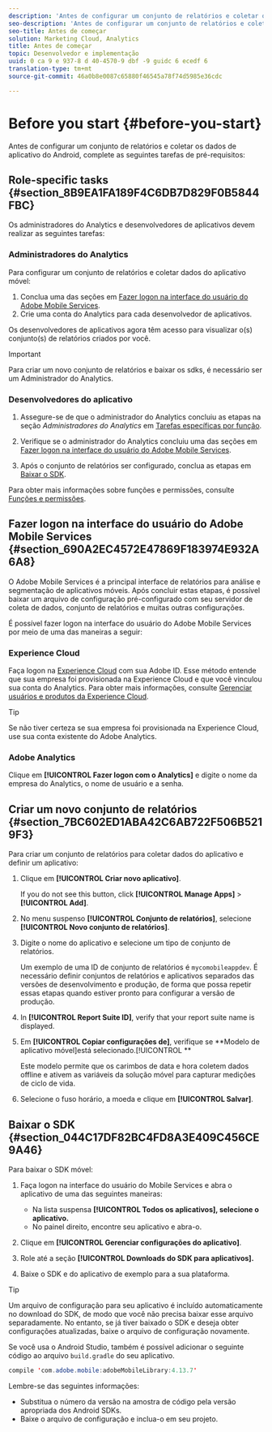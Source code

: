 ```yaml
---
description: 'Antes de configurar um conjunto de relatórios e coletar os dados de aplicativo do Android, complete as seguintes tarefas de pré-requisitos '
seo-description: 'Antes de configurar um conjunto de relatórios e coletar os dados de aplicativo do Android, complete as seguintes tarefas de pré-requisitos '
seo-title: Antes de começar
solution: Marketing Cloud, Analytics
title: Antes de começar
topic: Desenvolvedor e implementação
uuid: 0 ca 9 e 937-8 d 40-4570-9 dbf -9 guidc 6 ecedf 6
translation-type: tm+mt
source-git-commit: 46a0b8e0087c65880f46545a78f74d5985e36cdc

---
```



# Before you start {#before-you-start}

Antes de configurar um conjunto de relatórios e coletar os dados de aplicativo do Android, complete as seguintes tarefas de pré-requisitos:

## Role-specific tasks {#section_8B9EA1FA189F4C6DB7D829F0B5844FBC}

Os administradores do Analytics e desenvolvedores de aplicativos devem realizar as seguintes tarefas:

### Administradores do Analytics

Para configurar um conjunto de relatórios e coletar dados do aplicativo móvel:

1. Conclua uma das seções em [Fazer logon na interface do usuário do Adobe Mobile Services](../getting-started/requirements.md#section_690A2EC4572E47869F183974E932A6A8).
1. Crie uma conta do Analytics para cada desenvolvedor de aplicativos.

Os desenvolvedores de aplicativos agora têm acesso para visualizar o(s) conjunto(s) de relatórios criados por você.

>[!IMPORTANT]
>
>Para criar um novo conjunto de relatórios e baixar os sdks, é necessário ser um Administrador do Analytics.

### Desenvolvedores do aplicativo

1. Assegure-se de que o administrador do Analytics concluiu as etapas na seção *Administradores do Analytics* em [Tarefas específicas por função](../getting-started/requirements.md#section_8B9EA1FA189F4C6DB7D829F0B5844FBC).

1. Verifique se o administrador do Analytics concluiu uma das seções em [Fazer logon na interface do usuário do Adobe Mobile Services](../getting-started/requirements.md#section_690A2EC4572E47869F183974E932A6A8).
1. Após o conjunto de relatórios ser configurado, conclua as etapas em [Baixar o SDK](../getting-started/requirements.md#section_044C17DF82BC4FD8A3E409C456CE9A46).

Para obter mais informações sobre funções e permissões, consulte [Funções e permissões](/help/using/gs/c-mob-roles-and-permissions.md).

## Fazer logon na interface do usuário do Adobe Mobile Services {#section_690A2EC4572E47869F183974E932A6A8}

O Adobe Mobile Services é a principal interface de relatórios para análise e segmentação de aplicativos móveis. Após concluir estas etapas, é possível baixar um arquivo de configuração pré-configurado com seu servidor de coleta de dados, conjunto de relatórios e muitas outras configurações.

É possível fazer logon na interface do usuário do Adobe Mobile Services por meio de uma das maneiras a seguir:

### Experience Cloud

Faça logon na [Experience Cloud](https://marketing.adobe.com) com sua Adobe ID. Esse método entende que sua empresa foi provisionada na Experience Cloud e que você vinculou sua conta do Analytics. Para obter mais informações, consulte [Gerenciar usuários e produtos da Experience Cloud](https://docs.adobe.com/content/help/en/core-services/interface/manage-users-and-products/admin-getting-started.html).

>[!TIP]
>
>Se não tiver certeza se sua empresa foi provisionada na Experience Cloud, use sua conta existente do Adobe Analytics.

### Adobe Analytics

Clique em **[!UICONTROL Fazer logon com o Analytics]** e digite o nome da empresa do Analytics, o nome de usuário e a senha.

## Criar um novo conjunto de relatórios {#section_7BC602ED1ABA42C6AB722F506B5219F3}

Para criar um conjunto de relatórios para coletar dados do aplicativo e definir um aplicativo:

1. Clique em **[!UICONTROL Criar novo aplicativo]**.

   If you do not see this button, click **[!UICONTROL Manage Apps]** &gt; **[!UICONTROL Add]**.

1. No menu suspenso **[!UICONTROL Conjunto de relatórios]**, selecione **[!UICONTROL Novo conjunto de relatórios]**.

1. Digite o nome do aplicativo e selecione um tipo de conjunto de relatórios.

   Um exemplo de uma ID de conjunto de relatórios é `mycomobileappdev`. É necessário definir conjuntos de relatórios e aplicativos separados das versões de desenvolvimento e produção, de forma que possa repetir essas etapas quando estiver pronto para configurar a versão de produção.
1. In **[!UICONTROL Report Suite ID]**, verify that your report suite name is displayed.
1. Em **[!UICONTROL Copiar configurações de]**, verifique se **Modelo de aplicativo móvel]está selecionado.[!UICONTROL **

   Este modelo permite que os carimbos de data e hora coletem dados offline e ativem as variáveis da solução móvel para capturar medições de ciclo de vida.

1. Selecione o fuso horário, a moeda e clique em **[!UICONTROL Salvar]**.

## Baixar o SDK {#section_044C17DF82BC4FD8A3E409C456CE9A46}

Para baixar o SDK móvel:

1. Faça logon na interface do usuário do Mobile Services e abra o aplicativo de uma das seguintes maneiras:

   * Na lista suspensa **[!UICONTROL Todos os aplicativos], selecione o aplicativo.**
   * No painel direito, encontre seu aplicativo e abra-o.

1. Clique em **[!UICONTROL Gerenciar configurações do aplicativo]**.
1. Role até a seção **[!UICONTROL Downloads do SDK para aplicativos].**
1. Baixe o SDK e do aplicativo de exemplo para a sua plataforma.

>[!TIP]
>
>Um arquivo de configuração para seu aplicativo é incluído automaticamente no download do SDK, de modo que você não precisa baixar esse arquivo separadamente. No entanto, se já tiver baixado o SDK e deseja obter configurações atualizadas, baixe o arquivo de configuração novamente.

Se você usa o Android Studio, também é possível adicionar o seguinte código ao arquivo `build.gradle` do seu aplicativo.

```java
compile 'com.adobe.mobile:adobeMobileLibrary:4.13.7'
```

Lembre-se das seguintes informações:

* Substitua o número da versão na amostra de código pela versão apropriada dos Android SDKs.
* Baixe o arquivo de configuração e inclua-o em seu projeto.
